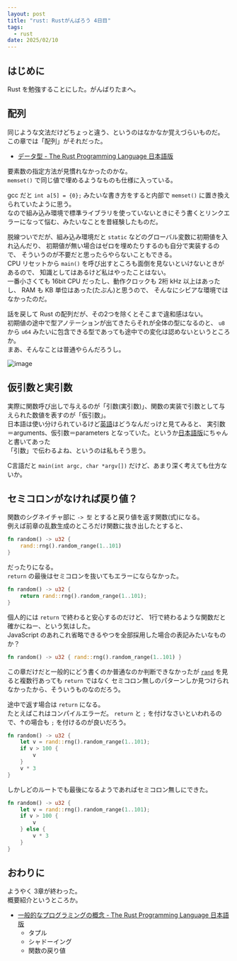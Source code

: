 ```yaml
---
layout: post
title: "rust: Rustがんばろう 4日目"
tags:
  - rust
date: 2025/02/10
---
```


## はじめに

Rust を勉強することにした。がんばりたまへ。

## 配列

同じような文法だけどちょっと違う、というのはなかなか覚えづらいものだ。  
この章では「配列」がそれだった。

* [データ型 - The Rust Programming Language 日本語版](https://doc.rust-jp.rs/book-ja/ch03-02-data-types.html)

要素数の指定方法が見慣れなかったのかな。  
`memset()` で同じ値で埋めるようなものも仕様に入っている。

gcc だと `int a[5] = {0};` みたいな書き方をすると内部で `memset()` に置き換えられていたように思う。  
なので組み込み環境で標準ライブラリを使っていないときにそう書くとリンクエラーになって悩む、みたいなことを昔経験したものだ。

脱線ついでだが、組み込み環境だと `static` などのグローバル変数に初期値を入れ込んだり、
初期値が無い場合はゼロを埋めたりするのも自分で実装するので、
そういうのが不要だと思ったらやらないこともできる。  
CPU リセットから `main()` を呼び出すところも面倒を見ないといけないときがあるので、
知識としてはあるけど私はやったことはない。  
一番小さくても 16bit CPU だったし、動作クロックも 2桁 kHz 以上はあったし、 RAM も KB 単位はあった(たぶん)と思うので、
そんなにシビアな環境ではなかったのだ。

話を戻して Rust の配列だが、その2つを除くとそこまで違和感はない。  
初期値の途中で型アノテーションが出てきたらそれが全体の型になるのと、
`u8` から `u64` みたいに包含できる型であっても途中での変化は認めないというところか。  
まあ、そんなことは普通やらんだろうし。

![image](images/20250210a-1.png)

## 仮引数と実引数

実際に関数呼び出しで与えるのが「引数(実引数)」、関数の実装で引数として与えられた数値を表すのが「仮引数」。  
日本語は使い分けられているけど[英語](https://doc.rust-lang.org/book/ch03-03-how-functions-work.html#parameters)はどうなんだっけと見てみると、
実引数＝arguments、仮引数＝parameters となっていた。というか[日本語版](https://doc.rust-jp.rs/book-ja/ch03-03-how-functions-work.html#%E9%96%A2%E6%95%B0%E3%81%AE%E5%BC%95%E6%95%B0)にちゃんと書いてあった  
「引数」で伝わるよね、というのは私もそう思う。

C言語だと `main(int argc, char *argv[])` だけど、あまり深く考えても仕方ないか。  

## セミコロンがなければ戻り値？

関数のシグネイチャ部に `-> 型` とすると戻り値を返す関数(式)になる。  
例えば前章の乱数生成のところだけ関数に抜き出したとすると、

```rust
fn random() -> u32 {
    rand::rng().random_range(1..101)
}
```

だったりになる。  
`return` の最後はセミコロンを抜いてもエラーにならなかった。

```rust
fn random() -> u32 {
    return rand::rng().random_range(1..101);
}
```

個人的には `return` で終わると安心するのだけど、
1行で終わるような関数だと確かにねー、という気はした。  
JavaScript のあれこれ省略できるやつを全部採用した場合の表記みたいなものか？

```rust
fn random() -> u32 { rand::rng().random_range(1..101) }
```

この章だけだと一般的にどう書くのか普通なのか判断できなかったが
[`rand`](https://github.com/rust-random/rand) を見ると複数行あっても `return` ではなく
セミコロン無しのパターンしか見つけられなかったから、そういうものなのだろう。

途中で返す場合は `return` になる。  
たとえばこれはコンパイルエラーだ。
`return` と `;` を付けなさいといわれるので、↑の場合も `;` を付けるのが良いだろう。

```rust
fn random() -> u32 {
    let v = rand::rng().random_range(1..101);
    if v > 100 {
        v
    }
    v * 3
}
```

しかしどのルートでも最後になるようであればセミコロン無しにできた。

```rust
fn random() -> u32 {
    let v = rand::rng().random_range(1..101);
    if v > 100 {
        v
    } else {
        v * 3
    }
}
```

## おわりに

ようやく 3章が終わった。  
概要紹介というところか。

* [一般的なプログラミングの概念 - The Rust Programming Language 日本語版](https://doc.rust-jp.rs/book-ja/ch03-00-common-programming-concepts.html)
  * タプル
  * シャドーイング
  * 関数の戻り値
